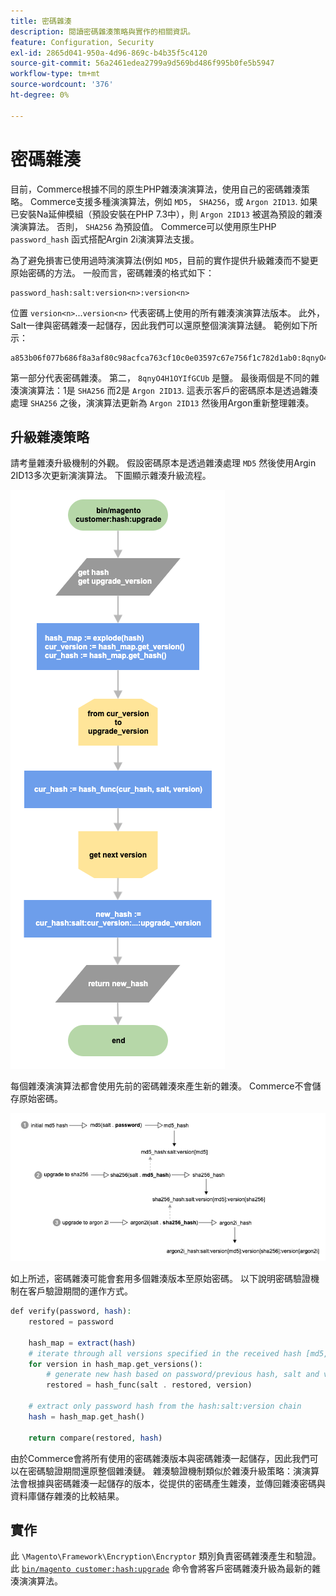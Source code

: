 ```yaml
---
title: 密碼雜湊
description: 閱讀密碼雜湊策略與實作的相關資訊。
feature: Configuration, Security
exl-id: 2865d041-950a-4d96-869c-b4b35f5c4120
source-git-commit: 56a2461edea2799a9d569bd486f995b0fe5b5947
workflow-type: tm+mt
source-wordcount: '376'
ht-degree: 0%

---
```


# 密碼雜湊

目前，Commerce根據不同的原生PHP雜湊演演算法，使用自己的密碼雜湊策略。 Commerce支援多種演演算法，例如 `MD5`， `SHA256`，或 `Argon 2ID13`. 如果已安裝Na延伸模組（預設安裝在PHP 7.3中），則 `Argon 2ID13` 被選為預設的雜湊演演算法。 否則， `SHA256` 為預設值。 Commerce可以使用原生PHP `password_hash` 函式搭配Argin 2i演演算法支援。

為了避免損害已使用過時演演算法(例如 `MD5`，目前的實作提供升級雜湊而不變更原始密碼的方法。 一般而言，密碼雜湊的格式如下：

```text
password_hash:salt:version<n>:version<n>
```

位置 `version<n>`...`version<n>` 代表密碼上使用的所有雜湊演演算法版本。 此外，Salt一律與密碼雜湊一起儲存，因此我們可以還原整個演演算法鏈。 範例如下所示：

```text
a853b06f077b686f8a3af80c98acfca763cf10c0e03597c67e756f1c782d1ab0:8qnyO4H1OYIfGCUb:1:2
```

第一部分代表密碼雜湊。 第二， `8qnyO4H1OYIfGCUb` 是鹽。 最後兩個是不同的雜湊演演算法：1是 `SHA256` 而2是 `Argon 2ID13`. 這表示客戶的密碼原本是透過雜湊處理 `SHA256` 之後，演演算法更新為 `Argon 2ID13` 然後用Argon重新整理雜湊。

## 升級雜湊策略

請考量雜湊升級機制的外觀。 假設密碼原本是透過雜湊處理 `MD5` 然後使用Argin 2ID13多次更新演演算法。 下圖顯示雜湊升級流程。

![雜湊升級工作流程](../../assets/configuration/hash-upgrade-algorithm.png)

每個雜湊演演算法都會使用先前的密碼雜湊來產生新的雜湊。 Commerce不會儲存原始密碼。

![雜湊升級策略](../../assets/configuration/hash-upgrade-strategy.png)

如上所述，密碼雜湊可能會套用多個雜湊版本至原始密碼。
以下說明密碼驗證機制在客戶驗證期間的運作方式。

```php
def verify(password, hash):
    restored = password

    hash_map = extract(hash)
    # iterate through all versions specified in the received hash [md5, sha256, argon2id13]
    for version in hash_map.get_versions():
        # generate new hash based on password/previous hash, salt and version
        restored = hash_func(salt . restored, version)

    # extract only password hash from the hash:salt:version chain
    hash = hash_map.get_hash()

    return compare(restored, hash)
```

由於Commerce會將所有使用的密碼雜湊版本與密碼雜湊一起儲存，因此我們可以在密碼驗證期間還原整個雜湊鏈。 雜湊驗證機制類似於雜湊升級策略：演演算法會根據與密碼雜湊一起儲存的版本，從提供的密碼產生雜湊，並傳回雜湊密碼與資料庫儲存雜湊的比較結果。

## 實作

此 `\Magento\Framework\Encryption\Encryptor` 類別負責密碼雜湊產生和驗證。 此 [`bin/magento customer:hash:upgrade`](https://devdocs.magento.com/guides/v2.4/reference/cli/magento.html#customerhashupgrade) 命令會將客戶密碼雜湊升級為最新的雜湊演演算法。

